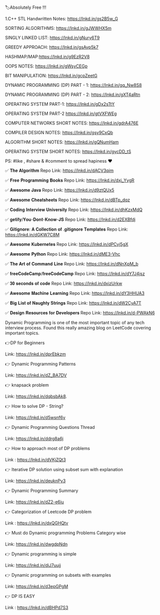 🏷️Absolutely Free !!!

1.C++ STL Handwritten Notes: https://lnkd.in/gs2B5w_G

SORTING ALGORITHMS: https://lnkd.in/gJWWHX5m

SINGLY LINKED LIST: https://lnkd.in/gNury6T9

GREEDY APPROACH: https://lnkd.in/gsAvp5k7

HASHMAP/MAP:https://lnkd.in/g9EzR2V8

OOPS NOTES: https://lnkd.in/gWsyCEGp

BIT MANIPULATION: https://lnkd.in/gcpZeetG

DYNAMIC PROGRAMMING (DP) PART - 1: https://lnkd.in/gq_Nw8S8

DYNAMIC PROGRAMMING (DP) PART - 2: https://lnkd.in/gXT4aRtn

OPERATING SYSTEM PART-1: https://lnkd.in/gDx2sTtY

OPERATING SYSTEM PART-2 https://lnkd.in/gtVXFWEg

COMPUTER NETWORKS SHORT NOTES: https://lnkd.in/gdrA476E

COMPILER DESIGN NOTES: https://lnkd.in/gsy9CxQb

ALGORITHM SHORT NOTES: https://lnkd.in/gQNumHam

OPERATING SYSTEM SHORT NOTES: https://lnkd.in/gycDD_tS

PS: #like , #share & #comment to spread hapiness ❤️


✅ 𝐓𝐡𝐞 𝐀𝐥𝐠𝐨𝐫𝐢𝐭𝐡𝐦
Repo Link: https://lnkd.in/dACV3qim

✅ 𝐅𝐫𝐞𝐞 𝐏𝐫𝐨𝐠𝐫𝐚𝐦𝐦𝐢𝐧𝐠 𝐁𝐨𝐨𝐤𝐬
Repo Link: https://lnkd.in/dxj_YvgR

✅ 𝐀𝐰𝐞𝐬𝐨𝐦𝐞 𝐉𝐚𝐯𝐚
Repo Link: https://lnkd.in/d9ztQUx5

✅ 𝐀𝐰𝐞𝐬𝐨𝐦𝐞 𝐂𝐡𝐞𝐚𝐭𝐬𝐡𝐞𝐞𝐭𝐬
Repo Link: https://lnkd.in/dBTp_dqz

✅ 𝐂𝐨𝐝𝐢𝐧𝐠 𝐈𝐧𝐭𝐞𝐫𝐯𝐢𝐞𝐰 𝐔𝐧𝐢𝐯𝐞𝐫𝐬𝐢𝐭𝐲
Repo Link: https://lnkd.in/dhKzxMdQ

✅ 𝐠𝐞𝐭𝐢𝐟𝐲/𝐘𝐨𝐮-𝐃𝐨𝐧𝐭-𝐊𝐧𝐨𝐰-𝐉𝐒
Repo Link: https://lnkd.in/d2EXBfdj

✅ 𝐆𝐢𝐭𝐢𝐠𝐧𝐨𝐫𝐞: 𝐀 𝐂𝐨𝐥𝐥𝐞𝐜𝐭𝐢𝐨𝐧 𝐨𝐟 .𝐠𝐢𝐭𝐢𝐠𝐧𝐨𝐫𝐞 𝐓𝐞𝐦𝐩𝐥𝐚𝐭𝐞𝐬
Repo Link: https://lnkd.in/dGKW7C8M

✅ 𝐀𝐰𝐞𝐬𝐨𝐦𝐞 𝐊𝐮𝐛𝐞𝐫𝐧𝐞𝐭𝐞𝐬
Repo Link: https://lnkd.in/dPCvj5gX

✅ 𝐀𝐰𝐞𝐬𝐨𝐦𝐞 𝐏𝐲𝐭𝐡𝐨𝐧
Repo Link: https://lnkd.in/dME3-Vhc

✅ 𝐓𝐡𝐞 𝐀𝐫𝐭 𝐨𝐟 𝐂𝐨𝐦𝐦𝐚𝐧𝐝 𝐋𝐢𝐧𝐞
Repo Link: https://lnkd.in/dNnXpM_b

✅ 𝐟𝐫𝐞𝐞𝐂𝐨𝐝𝐞𝐂𝐚𝐦𝐩/𝐟𝐫𝐞𝐞𝐂𝐨𝐝𝐞𝐂𝐚𝐦𝐩
Repo Link: https://lnkd.in/dY7J4jsz

✅ 𝟑𝟎 𝐬𝐞𝐜𝐨𝐧𝐝𝐬 𝐨𝐟 𝐜𝐨𝐝𝐞
Repo Link: https://lnkd.in/dxizUrkw

✅ 𝐀𝐰𝐞𝐬𝐨𝐦𝐞 𝐌𝐚𝐜𝐡𝐢𝐧𝐞 𝐋𝐞𝐚𝐫𝐧𝐢𝐧𝐠
Repo Link: https://lnkd.in/dY3HHUA3

✅ 𝐁𝐢𝐠 𝐋𝐢𝐬𝐭 𝐨𝐟 𝐍𝐚𝐮𝐠𝐡𝐭𝐲 𝐒𝐭𝐫𝐢𝐧𝐠𝐬
Repo Link: https://lnkd.in/dW2CyA7T

✅ 𝐃𝐞𝐬𝐢𝐠𝐧 𝐑𝐞𝐬𝐨𝐮𝐫𝐜𝐞𝐬 𝐟𝐨𝐫 𝐃𝐞𝐯𝐞𝐥𝐨𝐩𝐞𝐫𝐬
Repo Link: https://lnkd.in/d-PWAkN6



Dynamic Programming is one of the most important topic of any tech interview process. Found this really amazing blog on LeetCode covering important topics.

👉DP for Beginners

Link: https://lnkd.in/dprEbkzm

👉 Dynamic Programming Patterns

Link: https://lnkd.in/dZ_BA7DV

👉 knapsack problem

Link: https://lnkd.in/dqbsbAk8.

👉 How to solve DP - String?

Link: https://lnkd.in/d5wsnf6v

👉 Dynamic Programming Questions Thread

Link: https://lnkd.in/ddrg8a6j

👉 How to approach most of DP problems

Link : https://lnkd.in/dVKjZQt3

👉 Iterative DP solution using subset sum with explanation

Link: https://lnkd.in/deuknPy3

👉 Dynamic Programming Summary

Link: https://lnkd.in/dZ2-e6iu

👉 Categorization of Leetcode DP problem

Link : https://lnkd.in/dxQGHQtv

👉 Must do Dynamic programming Problems Category wise

Link: https://lnkd.in/dwgdpNdn

👉 Dynamic programming is simple

Link: https://lnkd.in/diJ7uujj

👉 Dynamic programming on subsets with examples

Link: https://lnkd.in/d3epGPgM

👉 DP IS EASY

Link : https://lnkd.in/dBHPd7S3
